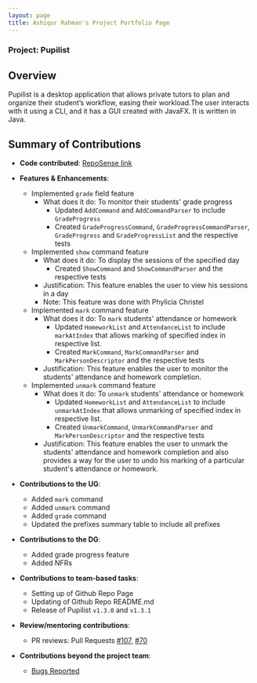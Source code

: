 ```yaml
---
layout: page
title: Ashiqur Rahman's Project Portfolio Page
---
```


### Project: Pupilist

## Overview

Pupilist is a desktop application that allows private tutors to plan and organize their student’s workflow, 
easing their workload.The user interacts with it using a CLI, and it has a GUI created with JavaFX. 
It is written in Java.

## Summary of Contributions

* **Code contributed**: [RepoSense link](https://nus-cs2103-ay2223s1.github.io/tp-dashboard/?search=ashiqurrah&breakdown=true&sort=groupTitle&sortWithin=title&since=2022-09-16&timeframe=commit&mergegroup=&groupSelect=groupByRepos&checkedFileTypes=docs~functional-code~test-code~other)

* **Features & Enhancements**: 
  * Implemented `grade` field feature 
    * What does it do: To monitor their students' grade progress
      * Updated `AddCommand` and `AddCommandParser` to include `GradeProgress`
      * Created `GradeProgressCommand`, `GradeProgressCommandParser`, `GradeProgress` and `GradeProgressList` and the respective tests
  * Implemented `show` command feature
      * What does it do: To display the sessions of the specified day
          * Created `ShowCommand` and `ShowCommandParser` and the respective tests
      * Justification: This feature enables the user to view his sessions in a day
      * Note: This feature was done with Phylicia Christel
  * Implemented `mark` command feature
    * What does it do: To `mark` students' attendance or homework
      * Updated `HomeworkList` and `AttendanceList` to include `markAtIndex` that allows marking of specified index in respective list.
      * Created `MarkCommand`, `MarkCommandParser` and `MarkPersonDescriptor` and the respective tests
    * Justification: This feature enables the user to monitor the students' attendance and homework completion.
  * Implemented `unmark` command feature
    * What does it do: To `unmark` students' attendance or homework
      * Updated `HomeworkList` and `AttendanceList` to include `unmarkAtIndex` that allows unmarking of specified index in respective list.
      * Created `UnmarkCommand`, `UnmarkCommandParser` and `MarkPersonDescriptor` and the respective tests
    * Justification: This feature enables the user to unmark the students' attendance and homework completion and also provides a way for the user to undo his marking of a particular student's attendance or homework.
  
* **Contributions to the UG**: 
  * Added `mark` command
  * Added `unmark` command
  * Added `grade` command
  * Updated the prefixes summary table to include all prefixes

* **Contributions to the DG**:
    * Added grade progress feature
    * Added NFRs

* **Contributions to team-based tasks**:
  * Setting up of Github Repo Page
  * Updating of Github Repo README.md
  * Release of Pupilist `v1.3.0` and `v1.3.1` 

* **Review/mentoring contributions**:
  * PR reviews: Pull Requests [#107](https://github.com/AY2223S1-CS2103T-W09-4/tp/pull/107), [#70](https://github.com/AY2223S1-CS2103T-W09-4/tp/pull/70)

* **Contributions beyond the project team**:
  * [Bugs Reported](https://github.com/AshiqurRah/ped/issues)
